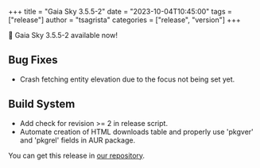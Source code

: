 +++
title = "Gaia Sky 3.5.5-2"
date = "2023-10-04T10:45:00"
tags = ["release"]
author = "tsagrista"
categories = ["release", "version"]
+++

📢 Gaia Sky 3.5.5-2 available now!

<!--more-->


## Bug Fixes
- Crash fetching entity elevation due to the focus not being set yet.

## Build System
- Add check for revision >= 2 in release script.
- Automate creation of HTML downloads table and properly use 'pkgver' and 'pkgrel' fields in AUR package.

You can get this release in [our repository](https://gaia.ari.uni-heidelberg.de/gaiasky/releases//3.5.5-2.f09289b66/).